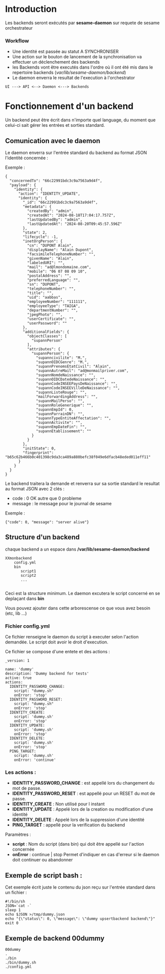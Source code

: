 
# Introduction 


Les backends seront exécutés par **sesame-daemon** sur requete de sesame orchestrateur

### Workflow 

* Une identité est passée au statut A SYNCHRONISER 
* Une action sur le bouton de lancement de la synchronisation va effectuer un déclenchement des backends
* les Backends vont être executés dans l'ordre où il ont été mis dans le repertoire backends (*var/lib/sesame-daemon/backend*)
* Le daemon enverra le resultat de l'execution à l'orchestrator 

```
UI ---> API <--> Daemon <---> Backends 
```


# Fonctionnement d'un backend

Un backend peut être écrit dans n'importe quel language, du moment que celui-ci sait gérer les entrées et sorties standard. 

## Comunication avec le daemon 

Le daemon enverra sur l'entrée standard du backend au format JSON l'identité concernée : 

Exemple : 

```
{
  "concernedTo": "66c22991bdc3c9a7563a9d4f",
  "payload": {
    "identity": {
      "action": "IDENTITY_UPDATE",
      "identity": {
        "_id": "66c22991bdc3c9a7563a9d4f",
        "metadata": {
          "createdBy": "admin",
          "createdAt": "2024-08-18T17:04:17.757Z",
          "lastUpdatedBy": "admin",
          "lastUpdatedAt": "2024-08-20T09:45:57.596Z"
        },
        "state": 2,
        "lifecycle": -1,
        "inetOrgPerson": {
          "cn": "DUPONT Alain",
          "displayName": "Alain Dupont",
          "facsimileTelephoneNumber": "",
          "givenName": "Alain",
          "labeledURI": "",
          "mail": "ad@lmondomaine.com",
          "mobile": "06 07 08 09 10",
          "postalAddress": "",
          "preferredLanguage": "",
          "sn": "DUPONT",
          "telephoneNumber": "",
          "title": "",
          "uid": "aabbas",
          "employeeNumber": "111111",
          "employeeType": "TAIGA",
          "departmentNumber": "",
          "jpegPhoto": "",
          "userCertificate": "",
          "userPassword": ""
        },
        "additionalFields": {
          "objectClasses": [
            "supannPerson"
          ],
          "attributes": {
            "supannPerson": {
              "supanncivilite": "M.",
              "supannOIDCGenre": "M.",
              "supannPrenomsEtatCivil": "Alain",
              "supannAutreMail": "ad@monmailpriver.com",
              "supannNomdeNaissance": "",
              "supannOIDCDatedeNaissance": "",
              "supannCodeINSEEPaysDeNaissance": "",
              "supannCodeINSEEVilleDeNaissance": "",
              "supannListeRouge": "",
              "mailForwardingAddress": "",
              "supannMailPerso": "",
              "supannRoleGenerique": "",
              "supannEmpId": 0,
              "supannParrainDN": "",
              "supannTypeEntiteAffectation": "",
              "supannActivite": "",
              "supannEmpDateFin": "",
              "supannEtablissement": ""
            }
          }
        },
        "initState": 0,
        "fingerprint": "b65c62b466b0c401398c9da3ca489a880befc38f049e6dfacb48eded011eff11"
      }
    }
  }
}

```
Le backend traitera la demande et renverra sur sa sortie standard le resultat au format JSON avec 2 clés : 

* code : 0 OK autre que 0 probleme
* message : le message pour le journal de sesame

Exemple : 
```
{"code": 0, "message": "server alive"}
```

## Structure d'un backend

chaque backend a un espace dans **/var/lib/sesame-daemon/backend**

```
XXmonbackend 
	config.yml
	bin
	   script1
	   script2
	   ...
	
```
Ceci est la structure minimum. Le daemon excutera le script concerné en se deplaçant dans **bin**

Vous pouvez ajouter dans cette arborescense ce que vous avez besoin (etc, lib ...)

### Fichier config.yml
Ce fichier renseigne le daemon du script à executer selon l'action demandée. Le script doit avoir le droit d'execution.

Ce fichier se compose d'une entete et des actions :

```
_version: 1

name: 'dummy'
description: 'Dummy backend for tests'
active: true
actions:
  IDENTITY_PASSWORD_CHANGE:
    script: "dummy.sh"
    onError: 'stop'
  IDENTITY_PASSWORD_RESET:
    script: "dummy.sh"
    onError: 'stop'
  IDENTITY_CREATE:
    script: 'dummy.sh'
    onError: 'stop'
  IDENTITY_UPDATE:
    script: 'dummy.sh'
    onError: 'stop'
  IDENTITY_DELETE:
    script: 'dummy.sh'
    onError: 'stop'
  PING_TARGET:
    script: 'dummy.sh'
    onError: 'continue'
```

### Les actions : 
* **IDENTITY_PASSWORD_CHANGE** : est appellé lors du changement du mot de passe. 
* **IDENTITY_PASSWORD_RESET** : est appellé pour un RESET du mot de passe.
* **IDENTITY_CREATE** : Non utilisé pour l instant 
* **IDENTITY_UPDATE** : Appelé lors de la creation ou modification d'une identité
* **IDENTITY_DELETE** : Appelé lors de la suppression d'une identité
* **PING_TARGET** : appellé pour la verification du backend 

Paramètres :

* **script** : Nom du script (dans bin) qui doit être appellé sur l'action concernée
* **onError** : continue | stop Permet d'indiquer en cas d'erreur si le daemon doit continuer ou abandonner


## Exemple de script bash : 
Cet exemple écrit juste le contenu du json reçu sur l'entrée standard dans un fichier :

```
#!/bin/sh
JSON=`cat -`
sleep 1
echo $JSON >/tmp/dummy.json
echo "{\"status\": 0, \"message\": \"dummy upsertbackend backend\"}"
exit 0
```

## Exemple de backend 00dummy

```
00dummy
.
./bin
./bin/dummy.sh
./config.yml
```



